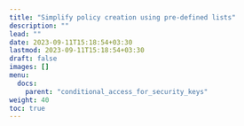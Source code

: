 ```yaml
---
title: "Simplify policy creation using pre-defined lists"
description: ""
lead: ""
date: 2023-09-11T15:18:54+03:30
lastmod: 2023-09-11T15:18:54+03:30
draft: false
images: []
menu:
  docs:
    parent: "conditional_access_for_security_keys"
weight: 40
toc: true
---
```

